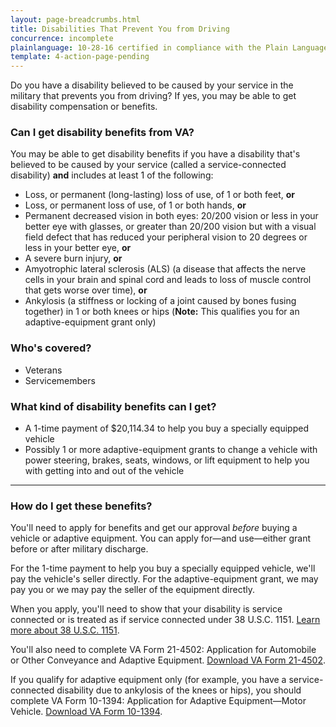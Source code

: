```yaml
---
layout: page-breadcrumbs.html
title: Disabilities That Prevent You from Driving
concurrence: incomplete
plainlanguage: 10-28-16 certified in compliance with the Plain Language Act
template: 4-action-page-pending
---
```


Do you have a disability believed to be caused by your service in the military that prevents you from driving? If yes, you may be able to get disability compensation or benefits. 

<div class="call-out" markdown="1">

### Can I get disability benefits from VA?

You may be able to get disability benefits if you have a disability that's believed to be caused by your service (called a service-connected disability) **and** includes at least 1 of the following:
  - Loss, or permanent (long-lasting) loss of use, of 1 or both feet, **or**
  - Loss, or permanent loss of use, of 1 or both hands, **or**
  - Permanent decreased vision in both eyes: 20/200 vision or less in your better eye with glasses, or greater than 20/200 vision but with a visual field defect that has reduced your peripheral vision to 20 degrees or less in your better eye, **or**
  - A severe burn injury, **or**
  - Amyotrophic lateral sclerosis (ALS) (a disease that affects the nerve cells in your brain and spinal cord and leads to loss of muscle control that gets worse over time), **or**
  - Ankylosis (a stiffness or locking of a joint caused by bones fusing together) in 1 or both knees or hips (**Note:** This qualifies you for an adaptive-equipment grant only)

### Who's covered?

- Veterans
- Servicemembers
</div>

### What kind of disability benefits can I get?

- A 1-time payment of $20,114.34 to help you buy a specially equipped vehicle
- Possibly 1 or more adaptive-equipment grants to change a vehicle with power steering, brakes, seats, windows, or lift equipment to help you with getting into and out of the vehicle

-----

### How do I get these benefits?

You'll need to apply for benefits and get our approval *before* buying a vehicle or adaptive equipment. You can apply for—and use—either grant before or after military discharge.

For the 1-time payment to help you buy a specially equipped vehicle, we'll pay the vehicle's seller directly. For the adaptive-equipment grant, we may pay you or we may pay the seller of the equipment directly.  

When you apply, you'll need to show that your disability is service connected or is treated as if service connected under 38 U.S.C. 1151. [Learn more about 38 U.S.C. 1151](/disability-benefits/conditions/special-claims/title-38-USC-1151/).

You'll also need to complete VA Form 21-4502: Application for Automobile or Other Conveyance and Adaptive Equipment.
[Download VA Form 21-4502](http://www.vba.va.gov/pubs/forms/VBA-21-4502-ARE.pdf). 

If you qualify for adaptive equipment only (for example, you have a service-connected disability due to ankylosis of the knees or hips), you should complete VA Form 10-1394: Application for Adaptive Equipment—Motor Vehicle.
[Download VA Form 10-1394](http://www.va.gov/vaforms/medical/pdf/10-1394-fill.pdf).
